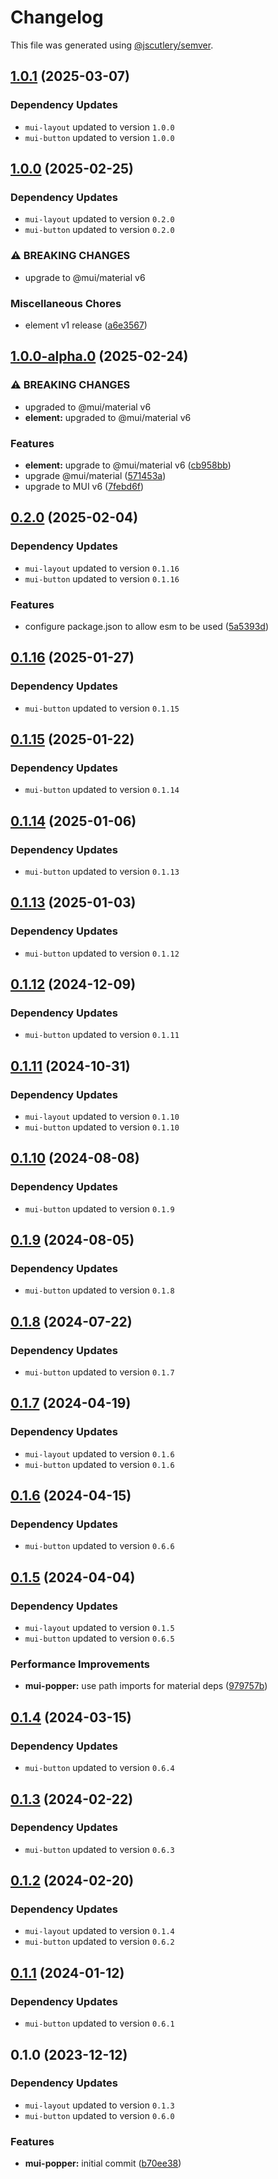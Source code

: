# Changelog

This file was generated using [@jscutlery/semver](https://github.com/jscutlery/semver).

## [1.0.1](https://github.com/Availity/element/compare/@availity/mui-popper@1.0.0...@availity/mui-popper@1.0.1) (2025-03-07)

### Dependency Updates

* `mui-layout` updated to version `1.0.0`
* `mui-button` updated to version `1.0.0`
## [1.0.0](https://github.com/Availity/element/compare/@availity/mui-popper@1.0.0-alpha.0...@availity/mui-popper@1.0.0) (2025-02-25)

### Dependency Updates

* `mui-layout` updated to version `0.2.0`
* `mui-button` updated to version `0.2.0`

### ⚠ BREAKING CHANGES

* upgrade to @mui/material v6

### Miscellaneous Chores

* element v1 release ([a6e3567](https://github.com/Availity/element/commit/a6e35671185b9f13d25c7a39c4488ecb8774633e))

## [1.0.0-alpha.0](https://github.com/Availity/element/compare/@availity/mui-popper@0.2.0...@availity/mui-popper@1.0.0-alpha.0) (2025-02-24)


### ⚠ BREAKING CHANGES

* upgraded to @mui/material v6
* **element:** upgraded to @mui/material v6

### Features

* **element:** upgrade to @mui/material v6 ([cb958bb](https://github.com/Availity/element/commit/cb958bba99a4f1ee6dab323f0ff54b69e6fd3493))
* upgrade @mui/material ([571453a](https://github.com/Availity/element/commit/571453a34b21c344594ab4c03bc497d19aba942b))
* upgrade to MUI v6 ([7febd6f](https://github.com/Availity/element/commit/7febd6fd4fd58e87e1c97a832cea3b4595a35d58))

## [0.2.0](https://github.com/Availity/element/compare/@availity/mui-popper@0.1.16...@availity/mui-popper@0.2.0) (2025-02-04)

### Dependency Updates

* `mui-layout` updated to version `0.1.16`
* `mui-button` updated to version `0.1.16`

### Features

* configure package.json to allow esm to be used ([5a5393d](https://github.com/Availity/element/commit/5a5393de761f52608e714dd94a05106937dd95db))

## [0.1.16](https://github.com/Availity/element/compare/@availity/mui-popper@0.1.15...@availity/mui-popper@0.1.16) (2025-01-27)

### Dependency Updates

* `mui-button` updated to version `0.1.15`
## [0.1.15](https://github.com/Availity/element/compare/@availity/mui-popper@0.1.14...@availity/mui-popper@0.1.15) (2025-01-22)

### Dependency Updates

* `mui-button` updated to version `0.1.14`
## [0.1.14](https://github.com/Availity/element/compare/@availity/mui-popper@0.1.13...@availity/mui-popper@0.1.14) (2025-01-06)

### Dependency Updates

* `mui-button` updated to version `0.1.13`
## [0.1.13](https://github.com/Availity/element/compare/@availity/mui-popper@0.1.12...@availity/mui-popper@0.1.13) (2025-01-03)

### Dependency Updates

* `mui-button` updated to version `0.1.12`
## [0.1.12](https://github.com/Availity/element/compare/@availity/mui-popper@0.1.11...@availity/mui-popper@0.1.12) (2024-12-09)

### Dependency Updates

* `mui-button` updated to version `0.1.11`
## [0.1.11](https://github.com/Availity/element/compare/@availity/mui-popper@0.1.10...@availity/mui-popper@0.1.11) (2024-10-31)

### Dependency Updates

* `mui-layout` updated to version `0.1.10`
* `mui-button` updated to version `0.1.10`
## [0.1.10](https://github.com/Availity/element/compare/@availity/mui-popper@0.1.9...@availity/mui-popper@0.1.10) (2024-08-08)

### Dependency Updates

* `mui-button` updated to version `0.1.9`
## [0.1.9](https://github.com/Availity/element/compare/@availity/mui-popper@0.1.8...@availity/mui-popper@0.1.9) (2024-08-05)

### Dependency Updates

* `mui-button` updated to version `0.1.8`
## [0.1.8](https://github.com/Availity/element/compare/@availity/mui-popper@0.1.7...@availity/mui-popper@0.1.8) (2024-07-22)

### Dependency Updates

* `mui-button` updated to version `0.1.7`
## [0.1.7](https://github.com/Availity/element/compare/@availity/mui-popper@0.1.6...@availity/mui-popper@0.1.7) (2024-04-19)

### Dependency Updates

* `mui-layout` updated to version `0.1.6`
* `mui-button` updated to version `0.1.6`
## [0.1.6](https://github.com/Availity/element/compare/@availity/mui-popper@0.1.5...@availity/mui-popper@0.1.6) (2024-04-15)

### Dependency Updates

* `mui-button` updated to version `0.6.6`
## [0.1.5](https://github.com/Availity/element/compare/@availity/mui-popper@0.1.4...@availity/mui-popper@0.1.5) (2024-04-04)

### Dependency Updates

* `mui-layout` updated to version `0.1.5`
* `mui-button` updated to version `0.6.5`

### Performance Improvements

* **mui-popper:** use path imports for material deps ([979757b](https://github.com/Availity/element/commit/979757b0d0fa3a8d18f20964336fadf1bf82f652))

## [0.1.4](https://github.com/Availity/element/compare/@availity/mui-popper@0.1.3...@availity/mui-popper@0.1.4) (2024-03-15)

### Dependency Updates

* `mui-button` updated to version `0.6.4`
## [0.1.3](https://github.com/Availity/element/compare/@availity/mui-popper@0.1.2...@availity/mui-popper@0.1.3) (2024-02-22)

### Dependency Updates

* `mui-button` updated to version `0.6.3`
## [0.1.2](https://github.com/Availity/element/compare/@availity/mui-popper@0.1.1...@availity/mui-popper@0.1.2) (2024-02-20)

### Dependency Updates

* `mui-layout` updated to version `0.1.4`
* `mui-button` updated to version `0.6.2`
## [0.1.1](https://github.com/Availity/element/compare/@availity/mui-popper@0.1.0...@availity/mui-popper@0.1.1) (2024-01-12)

### Dependency Updates

* `mui-button` updated to version `0.6.1`
## 0.1.0 (2023-12-12)

### Dependency Updates

* `mui-layout` updated to version `0.1.3`
* `mui-button` updated to version `0.6.0`

### Features

* **mui-popper:** initial commit ([b70ee38](https://github.com/Availity/element/commit/b70ee382304605f43480c48dee5855aada32f267))
